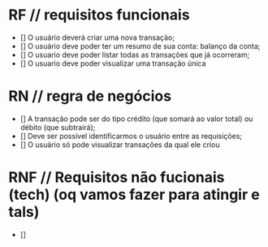 # RF // requisitos funcionais 
- [] O usuário deverá criar uma nova transação;
- [] O usuário deve poder ter um resumo de sua conta: balanço da conta;
- [] O usuario deve poder listar todas as transações que já ocorreram;
- [] O usuario deve poder visualizar uma transação única

# RN // regra de negócios
- [] A transação pode ser do tipo crédito (que somará ao valor total) ou débito (que subtrairá);
- [] Deve ser possível identificarmos o usuário entre as requisições;
- [] O usuário só pode visualizar transações da qual ele criou
  
# RNF // Requisitos não fucionais (tech) (oq vamos fazer para atingir e tals)
- [] 